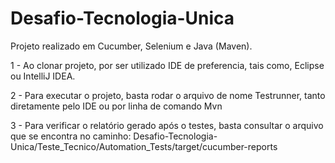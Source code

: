 # Desafio-Tecnologia-Unica

Projeto realizado em Cucumber, Selenium e Java (Maven).

1 - Ao clonar projeto, por ser utilizado IDE de preferencia, tais como, Eclipse ou IntelliJ IDEA.

2 - Para executar o projeto, basta rodar o arquivo de nome Testrunner, tanto diretamente pelo IDE ou por linha de comando Mvn

3 - Para verificar o relatório gerado após o testes, basta consultar o arquivo que se encontra no caminho: Desafio-Tecnologia-Unica/Teste_Tecnico/Automation_Tests/target/cucumber-reports
